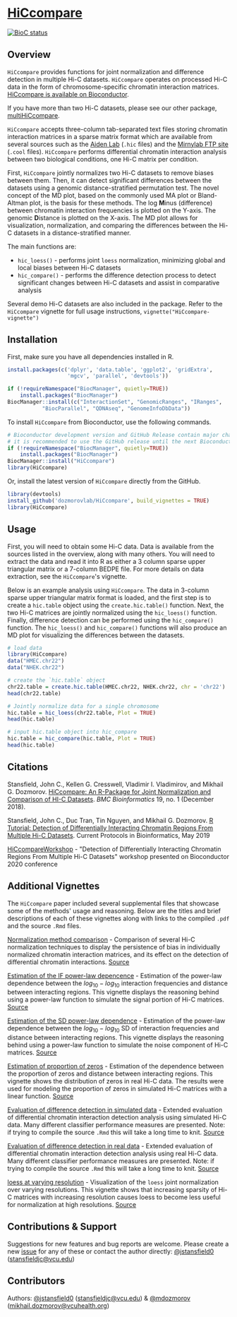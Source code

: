 # [HiCcompare](https://dozmorovlab.github.io/HiCcompare/)

<!-- badges: start -->
[![BioC status](http://www.bioconductor.org/shields/build/release/bioc/HiCcompare.svg)](https://bioconductor.org/checkResults/release/bioc-LATEST/HiCcompare)
<!-- badges: end -->

## Overview 

`HiCcompare` provides functions for joint normalization and difference detection in multiple Hi-C datasets. `HiCcompare` operates on processed Hi-C data in the form of chromosome-specific chromatin interaction matrices. [HiCcompare is available on Bioconductor](https://bioconductor.org/packages/HiCcompare/). 

If you have more than two Hi-C datasets, please see our other package, [multiHiCcompare](https://bioconductor.org/packages/multiHiCcompare/).

`HiCcompare` accepts three-column tab-separated text files storing chromatin interaction matrices in a sparse matrix format which are available from several sources such as the [Aiden Lab](http://aidenlab.org/data.html) (`.hic` files) and the [Mirnylab FTP site](http://cooler.readthedocs.io/en/latest/index.html) (`.cool` files). `HiCcompare` performs differential chromatin interaction analysis between two biological conditions, one Hi-C matrix per condition. 

First, `HiCcompare` jointly normalizes two Hi-C datasets to remove biases between them. Then, it can detect significant differences between the datasets using a genomic distance-stratified permutation test. The novel concept of the MD plot, based on the commonly used MA plot or Bland-Altman plot, is the basis for these methods. The log **M**inus (difference) between chromatin interaction frequencies is plotted on the Y-axis. The genomic **D**istance is plotted on the X-axis. The MD plot allows for visualization, normalization, and comparing the differences between the Hi-C datasets in a distance-stratified manner.

The main functions are:

+ `hic_loess()` - performs joint `loess` normalization, minimizing global and local biases between Hi-C datasets
+ `hic_compare()` - performs the difference detection process to detect significant changes between Hi-C datasets and assist in comparative analysis

Several demo Hi-C datasets are also included in the package. Refer to the `HiCcompare` vignette for full usage instructions, `vignette("HiCcompare-vignette")`

## Installation

First, make sure you have all dependencies installed in R.

``` r
install.packages(c('dplyr', 'data.table', 'ggplot2', 'gridExtra', 
				   'mgcv', 'parallel', 'devtools'))

if (!requireNamespace("BiocManager", quietly=TRUE))
    install.packages("BiocManager")
BiocManager::install(c("InteractionSet", "GenomicRanges", "IRanges", 
		   "BiocParallel", "QDNAseq", "GenomeInfoDbData"))			   
```

To install `HiCcompare` from Bioconductor, use the following commands.

``` r
# Bioconductor development version and GitHub Release contain major changes for difference detection
# it is recommended to use the GitHub release until the next Bioconductor update
if (!requireNamespace("BiocManager", quietly=TRUE))
    install.packages("BiocManager")
BiocManager::install("HiCcompare")
library(HiCcompare)
```

Or, install the latest version of `HiCcompare` directly from the GitHub.

``` r
library(devtools)
install_github('dozmorovlab/HiCcompare', build_vignettes = TRUE)
library(HiCcompare)
```

## Usage

First, you will need to obtain some Hi-C data. Data is available from the sources listed in the overview, along with many others. You will need to extract the data and read it into R as either a 3 column sparse upper triangular matrix or a 7-column BEDPE file. For more details on data extraction, see the `HiCcompare`'s vignette.

Below is an example analysis using `HiCcompare`. The data in 3-column sparse upper triangular matrix format is loaded, and the first step is to create a `hic.table` object using the `create.hic.table()` function. Next, the two Hi-C matrices are jointly normalized using the `hic_loess()` function. Finally, difference detection can be performed using the `hic_compare()` function. The `hic_loess()` and `hic_compare()` functions will also produce an MD plot for visualizing the differences between the datasets. 

``` r
# load data
library(HiCcompare)
data("HMEC.chr22")
data("NHEK.chr22")

# create the `hic.table` object
chr22.table = create.hic.table(HMEC.chr22, NHEK.chr22, chr = 'chr22')
head(chr22.table)

# Jointly normalize data for a single chromosome
hic.table = hic_loess(chr22.table, Plot = TRUE)
head(hic.table)

# input hic.table object into hic_compare
hic.table = hic_compare(hic.table, Plot = TRUE)
head(hic.table)
```

## Citations

Stansfield, John C., Kellen G. Cresswell, Vladimir I. Vladimirov, and Mikhail G. Dozmorov. [HiCcompare: An R-Package for Joint Normalization and Comparison of HI-C Datasets](https://doi.org/10.1186/s12859-018-2288-x). _BMC Bioinformatics_ 19, no. 1 (December 2018).

Stansfield, John C., Duc Tran, Tin Nguyen, and Mikhail G. Dozmorov. [R Tutorial: Detection of Differentially Interacting Chromatin Regions From Multiple Hi-C Datasets](https://doi.org/10.1002/cpbi.76). Current Protocols in Bioinformatics, May 2019

[HiCcompareWorkshop](https://github.com/mdozmorov/HiCcompareWorkshop) - "Detection of Differentially Interacting Chromatin Regions From Multiple Hi-C Datasets" workshop presented on Bioconductor 2020 conference

## Additional Vignettes

The `HiCcompare` paper included several supplemental files that showcase some of the methods' usage and reasoning. Below are the titles and brief descriptions of each of these vignettes along with links to the compiled `.pdf` and the source `.Rmd` files. 

[Normalization method comparison](https://github.com/dozmorovlab/HiCcompare/raw/supplemental/supplemental_files/S1_File.pdf) - Comparison of several Hi-C normalization techniques to display the persistence of bias in individually normalized chromatin interaction matrices, and its effect on the detection of differential chromatin interactions. [Source](https://github.com/dozmorovlab/HiCcompare/raw/supplemental/supplemental_files/S1_File.Rmd)

[Estimation of the IF power-law depencence](https://github.com/dozmorovlab/HiCcompare/raw/supplemental/supplemental_files/S2_File.pdf) - Estimation of the power-law dependence between the $log_{10}-log_{10}$ interaction frequencies and distance between interacting regions. This vignette displays the reasoning behind using a power-law function to simulate the signal portion of Hi-C matrices. [Source](https://github.com/dozmorovlab/HiCcompare/raw/supplemental/supplemental_files/S2_File.Rmd)

[Estimation of the SD power-law dependence](https://github.com/dozmorovlab/HiCcompare/raw/supplemental/supplemental_files/S3_File.pdf) - Estimation of the power-law dependence between the $log_{10}-log_{10}$ SD of interaction frequencies and distance between interacting regions. This vignette displays the reasoning behind using a power-law function to simulate the noise component of Hi-C matrices. [Source](https://github.com/dozmorovlab/HiCcompare/raw/supplemental/supplemental_files/S3_File.Rmd)

[Estimation of proportion of zeros](https://github.com/dozmorovlab/HiCcompare/raw/supplemental/supplemental_files/S4_File.pdf) - Estimation of the dependence between the proportion of zeros and distance between interacting regions. This vignette shows the distribution of zeros in real Hi-C data. The results were used for modeling the proportion of zeros in simulated Hi-C matrices with a linear function. [Source](https://github.com/dozmorovlab/HiCcompare/raw/supplemental/supplemental_files/S4_File.Rmd)

[Evaluation of difference detection in simulated data](https://github.com/dozmorovlab/HiCcompare/raw/supplemental/supplemental_files/S5_File.pdf) - Extended evaluation of differential chromatin interaction detection analysis using simulated Hi-C data. Many different classifier performance measures are presented. Note: if trying to compile the source `.Rmd` this will take a long time to knit. [Source](https://github.com/dozmorovlab/HiCcompare/raw/supplemental/supplemental_files/S5_File.Rmd)

[Evaluation of difference detection in real data](https://github.com/dozmorovlab/HiCcompare/raw/supplemental/supplemental_files/S6_File.pdf) - Extended evaluation of differential chromatin interaction detection analysis using real Hi-C data. Many different classifier performance measures are presented. Note: if trying to compile the source `.Rmd` this will take a long time to knit. [Source](https://github.com/dozmorovlab/HiCcompare/raw/supplemental/supplemental_files/S6_File.Rmd)

[loess at varying resolution](https://github.com/dozmorovlab/HiCcompare/raw/supplemental/supplemental_files/S7_File.pdf) - Visualization of the `loess` joint normalization over varying resolutions. This vignette shows that increasing sparsity of Hi-C matrices with increasing resolution causes loess to become less useful for normalization at high resolutions. [Source](https://github.com/dozmorovlab/HiCcompare/raw/supplemental/supplemental_files/S7_File.Rmd)


## Contributions & Support

Suggestions for new features and bug reports are welcome. Please create a new [issue](https://github.com/dozmorovlab/HiCcompare/issues) for any of these or contact the author directly: [@jstansfield0](https://github.com/jstansfield0) (stansfieldjc@vcu.edu)

## Contributors

Authors: [@jstansfield0](https://github.com/jstansfield0) (stansfieldjc@vcu.edu) & [@mdozmorov](https://github.com/mdozmorov) (mikhail.dozmorov@vcuhealth.org)
